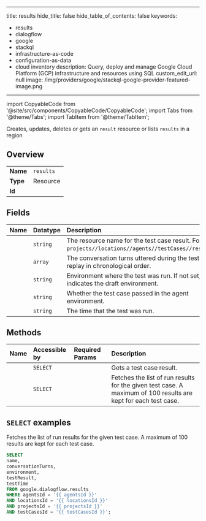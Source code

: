 
---
title: results
hide_title: false
hide_table_of_contents: false
keywords:
  - results
  - dialogflow
  - google
  - stackql
  - infrastructure-as-code
  - configuration-as-data
  - cloud inventory
description: Query, deploy and manage Google Cloud Platform (GCP) infrastructure and resources using SQL
custom_edit_url: null
image: /img/providers/google/stackql-google-provider-featured-image.png
---

import CopyableCode from '@site/src/components/CopyableCode/CopyableCode';
import Tabs from '@theme/Tabs';
import TabItem from '@theme/TabItem';

Creates, updates, deletes or gets an <code>result</code> resource or lists <code>results</code> in a region

## Overview
<table><tbody>
<tr><td><b>Name</b></td><td><code>results</code></td></tr>
<tr><td><b>Type</b></td><td>Resource</td></tr>
<tr><td><b>Id</b></td><td><CopyableCode code="google.dialogflow.results" /></td></tr>
</tbody></table>

## Fields
| Name | Datatype | Description |
|:-----|:---------|:------------|
| <CopyableCode code="name" /> | `string` | The resource name for the test case result. Format: `projects//locations//agents//testCases//results/`. |
| <CopyableCode code="conversationTurns" /> | `array` | The conversation turns uttered during the test case replay in chronological order. |
| <CopyableCode code="environment" /> | `string` | Environment where the test was run. If not set, it indicates the draft environment. |
| <CopyableCode code="testResult" /> | `string` | Whether the test case passed in the agent environment. |
| <CopyableCode code="testTime" /> | `string` | The time that the test was run. |

## Methods
| Name | Accessible by | Required Params | Description |
|:-----|:--------------|:----------------|:------------|
| <CopyableCode code="projects_locations_agents_test_cases_results_get" /> | `SELECT` | <CopyableCode code="agentsId, locationsId, projectsId, resultsId, testCasesId" /> | Gets a test case result. |
| <CopyableCode code="projects_locations_agents_test_cases_results_list" /> | `SELECT` | <CopyableCode code="agentsId, locationsId, projectsId, testCasesId" /> | Fetches the list of run results for the given test case. A maximum of 100 results are kept for each test case. |

## `SELECT` examples

Fetches the list of run results for the given test case. A maximum of 100 results are kept for each test case.

```sql
SELECT
name,
conversationTurns,
environment,
testResult,
testTime
FROM google.dialogflow.results
WHERE agentsId = '{{ agentsId }}'
AND locationsId = '{{ locationsId }}'
AND projectsId = '{{ projectsId }}'
AND testCasesId = '{{ testCasesId }}'; 
```
